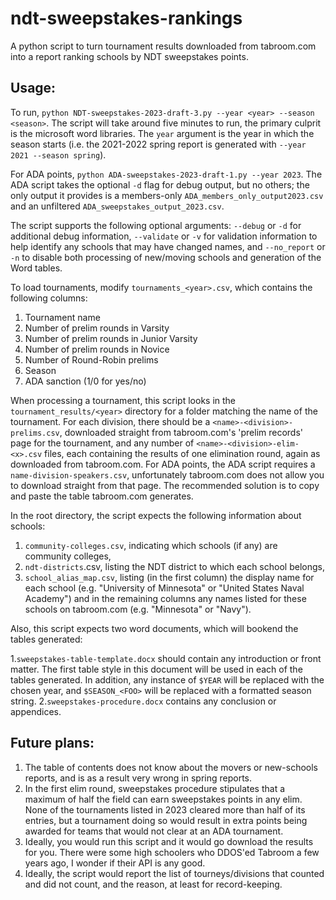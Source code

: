 # ndt-sweepstakes-rankings

A python script to turn tournament results downloaded from tabroom.com into a report ranking schools by NDT sweepstakes points. 

## Usage:

To run, `python NDT-sweepstakes-2023-draft-3.py --year <year> --season <season>`. The script will take around five minutes to run, the primary culprit is the microsoft word libraries.
The `year` argument is the year in which the season starts (i.e. the 2021-2022 spring report is generated with `--year 2021 --season spring`).

For ADA points, `python ADA-sweepstakes-2023-draft-1.py --year 2023`. The ADA script takes the optional `-d` flag for debug output, but no others; the only output it provides is a members-only `ADA_members_only_output2023.csv` and an unfiltered `ADA_sweepstakes_output_2023.csv`.

The script supports the following optional arguments: `--debug` or `-d` for additional debug information, `--validate` or `-v` for validation information to help identify any schools that may have changed names, and `--no_report` or `-n` to disable both processing of new/moving schools and generation of the Word tables.

To load tournaments, modify `tournaments_<year>.csv`, which contains the following columns:

1. Tournament name
2. Number of prelim rounds in Varsity
3. Number of prelim rounds in Junior Varsity
4. Number of prelim rounds in Novice
5. Number of Round-Robin prelims
6. Season
7. ADA sanction (1/0 for yes/no)

When processing a tournament, this script looks in the `tournament_results/<year>` directory for a folder matching the name of the tournament.
For each division, there should be a `<name>-<division>-prelims.csv`, downloaded straight from tabroom.com's 'prelim records' page for the tournament, and any number of `<name>-<division>-elim-<x>.csv` files, each containing the results of one elimination round, again as downloaded from tabroom.com.
For ADA points, the ADA script requires a `name-division-speakers.csv`, unfortunately tabroom.com does not allow you to download straight from that page. The recommended solution is to copy and paste the table tabroom.com generates.

In the root directory, the script expects the following information about schools:

1. `community-colleges.csv`, indicating which schools (if any) are community colleges, 
2. `ndt-districts`.csv, listing the NDT district to which each school belongs,
3. `school_alias_map.csv`, listing (in the first column) the display name for each school (e.g. "University of Minnesota" or "United States Naval Academy") and in the remaining columns any names listed for these schools on tabroom.com (e.g. "Minnesota" or "Navy").

Also, this script expects two word documents, which will bookend the tables generated: 

1.`sweepstakes-table-template.docx` should contain any introduction or front matter. The first table style in this document will be used in each of the tables generated. In addition, any instance of `$YEAR` will be replaced with the chosen year, and `$SEASON_<FOO>` will be replaced with a formatted season string.
2.`sweepstakes-procedure.docx` contains any conclusion or appendices. 

## Future plans:

1. The table of contents does not know about the movers or new-schools reports, and is as a result very wrong in spring reports.
2. In the first elim round, sweepstakes procedure stipulates that a maximum of half the field can earn sweepstakes points in any elim. None of the tournaments listed in 2023 cleared more than half of its entries, but a tournament doing so would result in extra points being awarded for teams that would not clear at an ADA tournament.
3. Ideally, you would run this script and it would go download the results for you. There were some high schoolers who DDOS'ed Tabroom a few years ago, I wonder if their API is any good.
4. Ideally, the script would report the list of tourneys/divisions that counted and did not count, and the reason, at least for record-keeping.